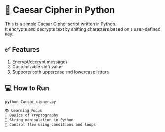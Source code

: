 # 🔐 Caesar Cipher in Python

This is a simple Caesar Cipher script written in Python.  
It encrypts and decrypts text by shifting characters based on a user-defined key.


## ✅ Features

1. Encrypt/decrypt messages  
2. Customizable shift value  
3. Supports both uppercase and lowercase letters  


## 💻 How to Run

```bash
python Caesar_cipher.py

📚 Learning Focus
🎯 Basics of cryptography
🎯 String manipulation in Python
🎯 Control flow using conditions and loops
